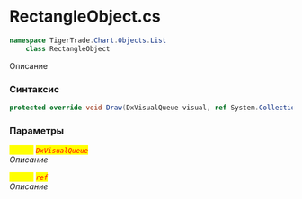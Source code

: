 
# RectangleObject.cs
```csharp
namespace TigerTrade.Chart.Objects.List  
    class RectangleObject
```

Описание

### Синтаксис
```csharp
protected override void Draw(DxVisualQueue visual, ref System.Collections.Generic.List<ObjectLabelInfo> labels)
```

### Параметры  
<mark style="color:yellow;">`visual`</mark> <mark style="color:red;">*`DxVisualQueue`*</mark>  
 *Описание*  
  
<mark style="color:yellow;">`System`</mark> <mark style="color:red;">*`ref`*</mark>  
 *Описание*  
  

                    
                    